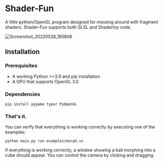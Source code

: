 # Shader-Fun
A little python/OpenGL program designed for messing around with fragment shaders. Shader-Fun supports both GLSL and Shadertoy code.

![Screenshot_20220528_165806](https://user-images.githubusercontent.com/63296309/170830879-24fc4211-a857-457d-9e9b-f185762b1138.png)


## Installation
### Prerequisites
 * A working Python >=3.9 and pip installation
 * A GPU that supports OpenGL 3.0

### Dependencies  
```
pip install pygame typer PyOpenGL
```

### That's it. 
You can verify that everything is working correctly by executing one of the examples:
```
python main.py run examples/morph.vs
```
If everything is working correctly, a window showing a ball morphing into a cube should appear. You can control the camera by clicking and dragging. 
